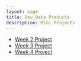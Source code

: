 ```yaml
---
layout: page
title: Dev Data Products
description: Mini Projects
---
```


- [Week 2 Project](Week2-Project.html)
- [Week 3 Project](Week3-Project.html)
- [Week 4 Project](Week4-Project/index.html)

